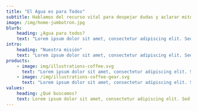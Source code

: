 ```yaml
---
title: "El Agua es para Todos"
subtitle: Hablamos del recurso vital para despejar dudas y aclarar mitos
image: /img/home-jumbotron.jpg
blurb:
    heading: ¿Agua para todos?
    text: "Lorem ipsum dolor sit amet, consectetur adipiscing elit. Sed elit lacus, vulputate eu suscipit at, rhoncus quis leo. Sed feugiat nisi quis consectetur varius. Phasellus maximus varius arcu eget efficitur. Vivamus consequat sodales tincidunt. Proin sodales scelerisque nulla ac consequat."
intro:
    heading: "Nuestra misión"
    text: "Lorem ipsum dolor sit amet, consectetur adipiscing elit. Sed elit lacus, vulputate eu suscipit at, rhoncus quis leo. Sed feugiat nisi quis consectetur varius. Phasellus maximus varius arcu eget efficitur. Vivamus consequat sodales tincidunt. Proin sodales scelerisque nulla ac consequat."
products:
    - image: img/illustrations-coffee.svg
      text: "Lorem ipsum dolor sit amet, consectetur adipiscing elit. Sed elit lacus, vulputate eu suscipit at, rhoncus quis leo. Sed feugiat nisi quis consectetur varius. Phasellus maximus varius arcu eget efficitur. Vivamus consequat sodales tincidunt. Proin sodales scelerisque nulla ac consequat."
    - image: /img/illustrations-coffee-gear.svg
      text: "Lorem ipsum dolor sit amet, consectetur adipiscing elit. Sed elit lacus, vulputate eu suscipit at, rhoncus quis leo. Sed feugiat nisi quis consectetur varius. Phasellus maximus varius arcu eget efficitur. Vivamus consequat sodales tincidunt. Proin sodales scelerisque nulla ac consequat."
values:
    heading: ¿Qué buscamos?
    text: Lorem ipsum dolor sit amet, consectetur adipiscing elit. Sed elit lacus, vulputate eu suscipit at, rhoncus quis leo. Sed feugiat nisi quis consectetur varius. Phasellus maximus varius arcu eget efficitur. Vivamus consequat sodales tincidunt. Proin sodales scelerisque nulla ac consequat..
---
```



